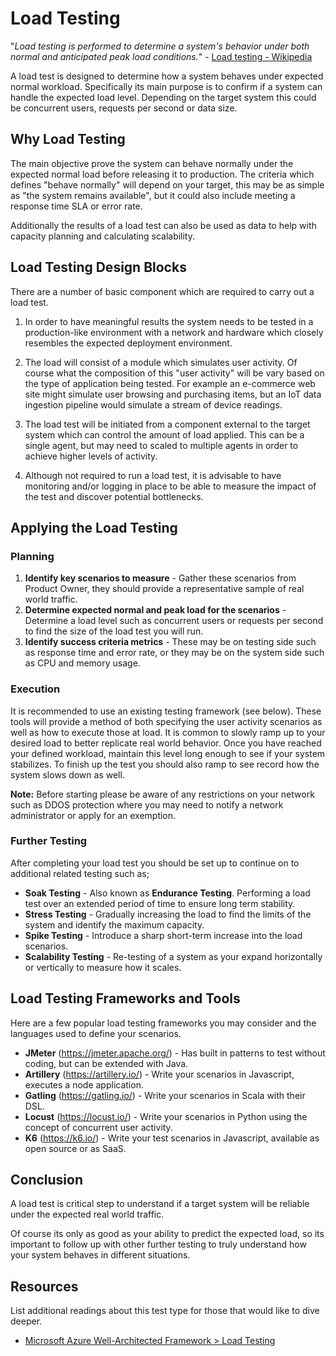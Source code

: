 
# Load Testing

"*Load testing is performed to determine a system's behavior under both normal and anticipated peak load conditions.*" - [Load testing - Wikipedia](https://en.wikipedia.org/wiki/Load_testing)

A load test is designed to determine how a system behaves under expected normal workload.  Specifically its main purpose is to confirm if a system can handle the expected load level. Depending on the target system this could be concurrent users, requests per second or data size.

## Why Load Testing

The main objective prove the system can behave normally under the expected normal load before releasing it to production. The criteria which defines "behave normally" will depend on your target, this may be as simple as "the system remains available", but it could also include meeting a response time SLA or error rate.

Additionally the results of a load test can also be used as data to help with capacity planning and calculating scalability.

## Load Testing Design Blocks

There are a number of basic component which are required to carry out a load test.  

1. In order to have meaningful results the system needs to be tested in a production-like environment with a network and hardware which closely resembles the expected deployment environment.

2. The load will consist of a module which simulates user activity. Of course what the composition of this "user activity" will be vary based on the type of application being tested. For example an e-commerce web site might simulate user browsing and purchasing items, but an IoT data ingestion pipeline would simulate a stream of device readings.

3. The load test will be initiated from a component external to the target system which can control the amount of load applied. This can be a single agent, but may need to scaled to multiple agents in order to achieve higher levels of activity.

4. Although not required to run a load test, it is advisable to have monitoring and/or logging in place to be able to measure the impact of the test and discover potential bottlenecks.

## Applying the Load Testing

### Planning

1. **Identify key scenarios to measure**  - Gather these scenarios from Product Owner, they should provide a representative sample of real world traffic.
2. **Determine expected normal and peak load for the scenarios** -  Determine a load level such as concurrent users or requests per second to find the size of the load test you will run.
3. **Identify success criteria metrics** - These may be on testing side such as response time and error rate, or they may be on the system side such as CPU and memory usage.

### Execution

It is recommended to use an existing testing framework (see below). These tools will provide a method of both specifying the user activity scenarios as well as how to execute those at load. It is common to slowly ramp up to your desired load to better replicate real world behavior. Once you have reached your defined workload, maintain this level long enough to see if your system stabilizes. To finish up the test you should also ramp to see record how the system slows down as well.

**Note:** Before starting please be aware of any restrictions on your network such as DDOS protection where you may need to notify a network administrator or apply for an exemption.

### Further Testing

After completing your load test you should be set up to continue on to additional related testing such as;

- **Soak Testing** - Also known as **Endurance Testing**. Performing a load test over an extended period of time to ensure long term stability.
- **Stress Testing** - Gradually increasing the load to find the limits of the system and identify the maximum capacity.
- **Spike Testing** - Introduce a sharp short-term increase into the load scenarios.
- **Scalability Testing** - Re-testing of a system as your expand horizontally or vertically to measure how it scales.

## Load Testing Frameworks and Tools

Here are a few popular load testing frameworks you may consider and the languages used to define your scenarios.

- **JMeter** (<https://jmeter.apache.org/>) - Has built in patterns to test without coding, but can be extended with Java.
- **Artillery** (<https://artillery.io/>) - Write your scenarios in Javascript, executes a node application.
- **Gatling** (<https://gatling.io/>) -  Write your scenarios in Scala with their DSL.
- **Locust** (<https://locust.io/>) - Write your scenarios in Python using the concept of concurrent user activity.
- **K6** (<https://k6.io/>) - Write your test scenarios in Javascript, available as open source or as SaaS.

## Conclusion

A load test is critical step to understand if a target system will be reliable under the expected real world traffic.

Of course its only as good as your ability to predict the expected load, so its important to follow up with other further testing to truly understand how your system behaves in different situations.

## Resources

List additional readings about this test type for those that would like to dive deeper.

- [Microsoft Azure Well-Architected Framework > Load Testing](https://docs.microsoft.com/en-us/azure/architecture/framework/scalability/load-testing)
